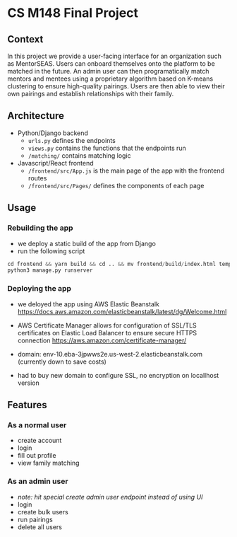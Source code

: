# CS M148 Final Project

## Context
In this project we provide a user-facing interface for an organization such as MentorSEAS. Users can onboard themselves onto the platform to be matched in the future. An admin user can then programatically match mentors and mentees using a proprietary algorithm based on K-means clustering to ensure high-quality pairings. Users are then able to view their own pairings and establish relationships with their family. 

## Architecture
- Python/Django backend
    - `urls.py` defines the endpoints
    - `views.py` contains the functions that the endpoints run
    - `/matching/` contains matching logic
- Javascript/React frontend
    - `/frontend/src/App.js` is the main page of the app with the frontend routes
    - `/frontend/src/Pages/` defines the components of each page

## Usage

### Rebuilding the app
- we deploy a static build of the app from Django
- run the following script
```python
cd frontend && yarn build && cd .. && mv frontend/build/index.html templates && python3 manage.py collectstatic --clear
python3 manage.py runserver
```

### Deploying the app
- we deloyed the app using AWS Elastic Beanstalk
https://docs.aws.amazon.com/elasticbeanstalk/latest/dg/Welcome.html
- AWS Certificate Manager allows for configuration of SSL/TLS certificates on Elastic Load Balancer to ensure secure HTTPS connection
https://aws.amazon.com/certificate-manager/

- domain:  env-10.eba-3jpwws2e.us-west-2.elasticbeanstalk.com (currently down to save costs)
- had to buy new domain to configure SSL, no encryption on locallhost version

## Features

### As a normal user
- create account
- login
- fill out profile
- view family matching

### As an admin user
- *note: hit special create admin user endpoint instead of using UI*
- login
- create bulk users
- run pairings
- delete all users
